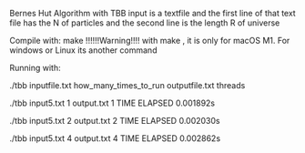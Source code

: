 Bernes Hut Algorithm with TBB
input is a textfile and the first line of that text file has the N of particles  and the second line is the length R of universe 

Compile with: make 
!!!!!!Warning!!!!
    with  make , it is only for macOS M1.
    For windows or Linux its another command

Running with: 

./tbb  inputfile.txt   how_many_times_to_run   outputfile.txt  threads 




./tbb  input5.txt 1 output.txt 1 
TIME ELAPSED 0.001892s 

./tbb  input5.txt 2  output.txt 2 
TIME ELAPSED 0.002030s 

 ./tbb  input5.txt 4   output.txt 4
TIME ELAPSED 0.002862s 
